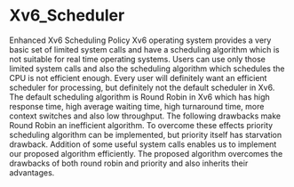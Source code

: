 # Xv6_Scheduler
 Enhanced Xv6 Scheduling Policy
     Xv6 operating system provides a very basic set of
limited system calls and have a scheduling algorithm which is
not suitable for real time operating systems. Users can use only
those limited system calls and also the scheduling algorithm
which schedules the CPU is not efficient enough. Every user
will definitely want an efficient scheduler for processing, but
definitely not the default scheduler in Xv6. The default scheduling
algorithm is Round Robin in Xv6 which has high response time,
high average waiting time, high turnaround time, more context
switches and also low throughput. The following drawbacks make
Round Robin an inefficient algorithm. To overcome these effects
priority scheduling algorithm can be implemented, but priority
itself has starvation drawback. Addition of some useful system
calls enables us to implement our proposed algorithm efficiently.
The proposed algorithm overcomes the drawbacks of both round
robin and priority and also inherits their advantages.
